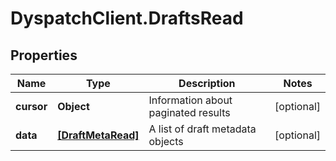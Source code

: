 # DyspatchClient.DraftsRead

## Properties
Name | Type | Description | Notes
------------ | ------------- | ------------- | -------------
**cursor** | **Object** | Information about paginated results | [optional] 
**data** | [**[DraftMetaRead]**](DraftMetaRead.md) | A list of draft metadata objects | [optional] 


